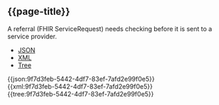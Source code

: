 ## {{page-title}}

A referral (FHIR ServiceRequest) needs checking before it is sent to a service provider.

<div class="nhsd-!t-margin-bottom-6">
  <ul class="nav nav-tabs" role="tablist">
        <li role="presentation" class="active">
            <a href="#JSON" role="tab" data-toggle="tab">JSON</a>
        </li>
         <li role="presentation">
            <a href="#XML" role="tab" data-toggle="tab">XML</a>
        </li>
        <li role="presentation">
            <a href="#Tree" role="tab" data-toggle="tab">Tree</a>
        </li>
  </ul>
    
  <div class="tab-content snippet">
    <div id="JSON" role="tabpanel" class="tab-pane active">
{{json:9f7d3feb-5442-4df7-83ef-7afd2e99f0e5}}
    </div>
    <div id="XML" role="tabpanel" class="tab-pane">
{{xml:9f7d3feb-5442-4df7-83ef-7afd2e99f0e5}}
    </div>
    <div id="Tree" role="tabpanel" class="tab-pane">
{{tree:9f7d3feb-5442-4df7-83ef-7afd2e99f0e5}}
    </div>
  </div>
</div>